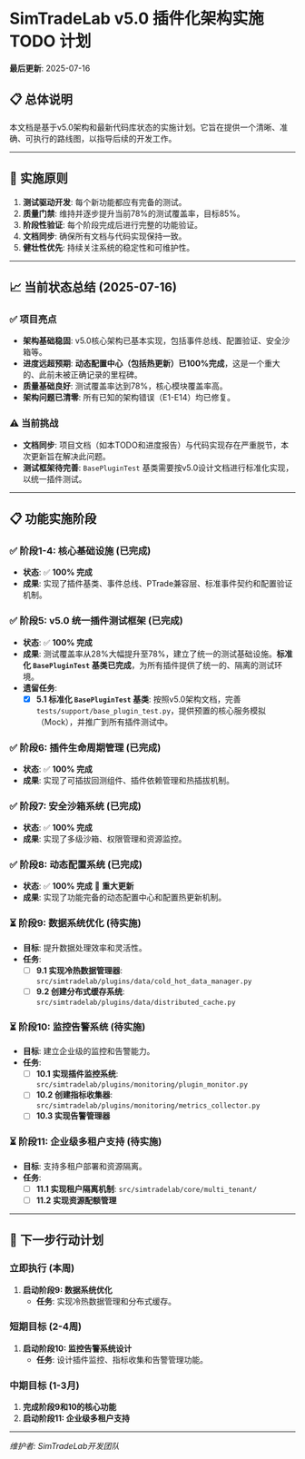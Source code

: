 # SimTradeLab v5.0 插件化架构实施 TODO 计划

**最后更新**: 2025-07-16

## 📋 总体说明

本文档是基于v5.0架构和最新代码库状态的实施计划。它旨在提供一个清晰、准确、可执行的路线图，以指导后续的开发工作。

---

## 🎯 实施原则

1.  **测试驱动开发**: 每个新功能都应有完备的测试。
2.  **质量门禁**: 维持并逐步提升当前78%的测试覆盖率，目标85%。
3.  **阶段性验证**: 每个阶段完成后进行完整的功能验证。
4.  **文档同步**: 确保所有文档与代码实现保持一致。
5.  **健壮性优先**: 持续关注系统的稳定性和可维护性。

---

## 📈 当前状态总结 (2025-07-16)

### ✅ **项目亮点**
- **架构基础稳固**: v5.0核心架构已基本实现，包括事件总线、配置验证、安全沙箱等。
- **进度远超预期**: **动态配置中心（包括热更新）已100%完成**，这是一个重大的、此前未被正确记录的里程碑。
- **质量基础良好**: 测试覆盖率达到78%，核心模块覆盖率高。
- **架构问题已清零**: 所有已知的架构错误（E1-E14）均已修复。

### ⚠️ **当前挑战**
- **文档同步**: 项目文档（如本TODO和进度报告）与代码实现存在严重脱节，本次更新旨在解决此问题。
- **测试框架待完善**: `BasePluginTest` 基类需要按v5.0设计文档进行标准化实现，以统一插件测试。

---

## 📋 功能实施阶段

### ✅ 阶段1-4: 核心基础设施 (已完成)
- **状态**: ✅ **100% 完成**
- **成果**: 实现了插件基类、事件总线、PTrade兼容层、标准事件契约和配置验证机制。

### ✅ 阶段5: v5.0 统一插件测试框架 (已完成)
- **状态**: ✅ **100% 完成**
- **成果**: 测试覆盖率从28%大幅提升至78%，建立了统一的测试基础设施。**标准化 `BasePluginTest` 基类已完成**，为所有插件提供了统一的、隔离的测试环境。
- **遗留任务**:
    - [x] **5.1 标准化 `BasePluginTest` 基类**: 按照v5.0架构文档，完善`tests/support/base_plugin_test.py`，提供预置的核心服务模拟（Mock），并推广到所有插件测试中。

### ✅ 阶段6: 插件生命周期管理 (已完成)
- **状态**: ✅ **100% 完成**
- **成果**: 实现了可插拔回测组件、插件依赖管理和热插拔机制。

### ✅ 阶段7: 安全沙箱系统 (已完成)
- **状态**: ✅ **100% 完成**
- **成果**: 实现了多级沙箱、权限管理和资源监控。

### ✅ 阶段8: 动态配置系统 (已完成)
- **状态**: ✅ **100% 完成** 🚀 **重大更新**
- **成果**: 实现了功能完备的动态配置中心和配置热更新机制。

### ⏳ 阶段9: 数据系统优化 (待实施)
- **目标**: 提升数据处理效率和灵活性。
- **任务**:
    - [ ] **9.1 实现冷热数据管理器**: `src/simtradelab/plugins/data/cold_hot_data_manager.py`
    - [ ] **9.2 创建分布式缓存系统**: `src/simtradelab/plugins/data/distributed_cache.py`

### ⏳ 阶段10: 监控告警系统 (待实施)
- **目标**: 建立企业级的监控和告警能力。
- **任务**:
    - [ ] **10.1 实现插件监控系统**: `src/simtradelab/plugins/monitoring/plugin_monitor.py`
    - [ ] **10.2 创建指标收集器**: `src/simtradelab/plugins/monitoring/metrics_collector.py`
    - [ ] **10.3 实现告警管理器**

### ⏳ 阶段11: 企业级多租户支持 (待实施)
- **目标**: 支持多租户部署和资源隔离。
- **任务**:
    - [ ] **11.1 实现租户隔离机制**: `src/simtradelab/core/multi_tenant/`
    - [ ] **11.2 实现资源配额管理**

---

## 🎯 下一步行动计划

### **立即执行 (本周)**
1.  **启动阶段9: 数据系统优化**
    - **任务**: 实现冷热数据管理和分布式缓存。

### **短期目标 (2-4周)**
1.  **启动阶段10: 监控告警系统设计**
    - **任务**: 设计插件监控、指标收集和告警管理功能。

### **中期目标 (1-3月)**
1.  **完成阶段9和10的核心功能**
2.  **启动阶段11: 企业级多租户支持**

---

*维护者: SimTradeLab开发团队*
